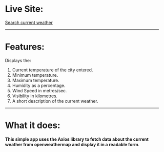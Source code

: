 # Live Site:  
[Search current weather](https://adwaitkulkarni58.github.io/Current-Weather-API/)  

<hr />  

# Features: 
Displays the:  
1) Current temperature of the city entered.    
2) Minimum temperature.  
3) Maximum temperature.  
4) Humidity as a percentage.  
5) Wind Speed in metres/sec.  
6) Visibility in kilometres.  
7) A short description of the current weather.  

<hr />  

# What it does:  

#### This simple app uses the Axios library to fetch data about the current weather from openweathermap and display it in a readable form.  
